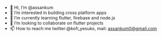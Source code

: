 - 👋 Hi, I’m @assankum
- 👀 I’m interested in building cross platform apps
- 🌱 I’m currently learning flutter, firebase and node.js
- 💞️ I’m looking to collaborate on flutter projects
- 📫 How to reach me twitter:@kofi_yesuko, mail: assankum0@gmail.com

<!---
assankum/assankum is a ✨ special ✨ repository because its `README.md` (this file) appears on your GitHub profile.
You can click the Preview link to take a look at your changes.
--->
